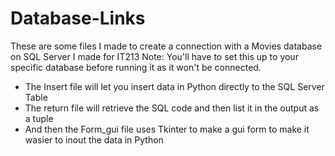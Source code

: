 # Database-Links
These are some files I made to create a connection with a Movies database on SQL Server I made for IT213
Note: You'll have to set this up to your specific database before running it as it won't be connected.

<ul>
<li> The Insert file will let you insert data in Python directly to the SQL Server Table </li>
<li> The return file will retrieve the SQL code and then list it in the output as a tuple </li>
<li> And then the Form_gui file uses Tkinter to make a gui form to make it wasier to inout the data in Python </li>
